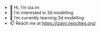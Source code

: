 - 👋 Hi, I’m iza.ini
- 👀 I’m interested in 3d modelling
- 🌱 I’m currently learning 3d modelling
- 📫 Reach me at https://izaini.neocities.org/
